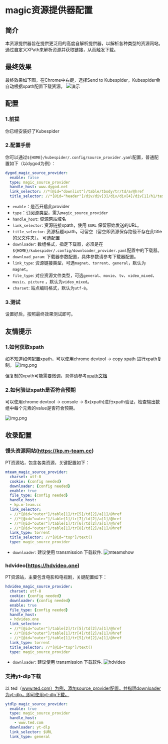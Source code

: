 # magic资源提供器配置

## 简介

本资源提供器旨在提供更泛用的高度自解析提供器，以解析各种类型的资源网站。通过自定义XPath来解析资源并获取链接，从而触发下载。

## 最终效果

最终效果如下图，在Chrome中右键，选择Send to Kubespider，Kubespider会自动根据xpath配置下载资源。
![演示](images/magic_final_show.gif)

## 配置

### 1.前提

你已经安装好了Kubespider

### 2.配置手册

你可以通过`${HOME}/kubespider/.config/source_provider.yaml`配置，普通配置如下（以dygod为例）：

```yaml
dygod_magic_source_provider:
  enable: false
  type: magic_source_provider
  handle_host: www.dygod.net
  link_selector: //*[@id="downlist"]/table/tbody/tr/td/a/@href
  title_selector: //*[@id="header"]/div/div[3]/div/div[4]/div[1]/h1/text()
```

* `enable`：是否开启此provider
* `type`：订阅源类型，需为`magic_source_provider`
* `handle_host`: 资源网站域名
* `link_selector`: 资源链接xpath，使用 `$URL` 保留原始发送的URL。
* `title_selector`: 资源标题xpath，可留空（留空即资源保存路径不存在此title的父文件夹）。
  可选配置
* `downloader`: 数组格式，指定下载器，必须是在`${HOME}/kubespider/.config/downloader_provider.yaml`配置中的下载器。
* `download_param`: 下载器参数配置，具体参数请参考下载器配置。
* `link_type`: 资源链接类型，可选`magnet`、`torrent`、`general`，默认为`magnet`。
* `file_type`: 对应资源文件类型，可选`general`、`movie`、`tv`、`video_mixed`、`music`、`picture` ，默认为`video_mixed`。
* `charset`: 站点编码格式，默认为`utf-8`。

### 3.测试

设置好后，按照最终效果测试即可。

## 友情提示

### 1.如何获取xpath

如不知道如何配置xpath，可以使用chrome devtool -> copy xpath 进行xpath复制。
![img.png](images/magic_copy_xpath.png)

但复制的xpath可能需要微调，具体请参考[xpath文档](https://www.w3.org/TR/xpath-31/#id-path-expressions)

### 2.如何验证xpath是否符合预期

可以使用chrome devtool -> console -> $x(xpath)进行xpath验证，检查输出数组中每个元素的value是否符合预期。

![img.png](images/magic_validate_xpath.png)

## 收录配置

### 馒头资源网站(https://kp.m-team.cc)
PT资源站，包含各类资源，关键配置如下：
```yaml
mteam_magic_source_provider:
  charset: utf-8
  cookie: {config needed}
  downloader: {config needed}
  enable: true
  file_type: {config needed}
  handle_host:
  - kp.m-team.cc
  link_selector:
  - //*[@id="outer"]/table[1]/tr[5]/td[2]/a[1]/@href
  - //*[@id="outer"]/table[1]/tr[7]/td[2]/a[1]/@href
  - //*[@id="outer"]/table[1]/tr[6]/td[2]/a[1]/@href
  - //*[@id="outer"]/table[1]/tr[8]/td[2]/a[1]/@href
  link_type: torrent
  title_selector: //*[@id="top"]/text()
  type: magic_source_provider
```
* `downloader`: 建议使用 transmission 下载软件.
![mteamshow](./images/mteam-show.png)

### hdvideo(https://hdvideo.one)
PT资源站，主要包含电影和电视剧，关键配置如下：
```yaml
hdvideo_magic_source_provider:
  charset: utf-8
  cookie: {config needed}
  downloader: {config needed}
  enable: true
  file_type: {config needed}
  handle_host:
  - hdvideo.one
  link_selector:
  - //*[@id="outer"]/table[2]/tr[5]/td[2]/a[1]/@href
  - //*[@id="outer"]/table[1]/tr[4]/td[2]/a[1]/@href
  - //*[@id="outer"]/table[1]/tr[5]/td[2]/a[1]/@href
  link_type: torrent
  title_selector: //*[@id="top"]/text()
  type: magic_source_provider
```
* `downloader`: 建议使用 transmission 下载软件.
![hdvideo](./images/hdvideo-show.png)

### 支持yt-dlp下载
以 ted（www.ted.com）为例，添加source_provider配置，并指明downloader为yt-dlp，即可使用yt-dlp下载。

```yaml
ytdlp_magic_source_provider:
  enable: true
  type: magic_source_provider
  handle_host:
    - www.ted.com
  downloader: yt-dlp
  link_selector: $URL
  link_type: general
```
